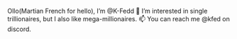 Ollo(Martian French for hello), I’m @K-Fedd
👀 I’m interested in single trillionaires, but I also like mega-millionaires.
📫 You can reach me @kfed on discord.

<!---
K-Fedd/K-Fedd is a ✨ special ✨ repository because its `README.md` (this file) appears on your GitHub profile.
You can click the Preview link to take a look at your changes.
--->
